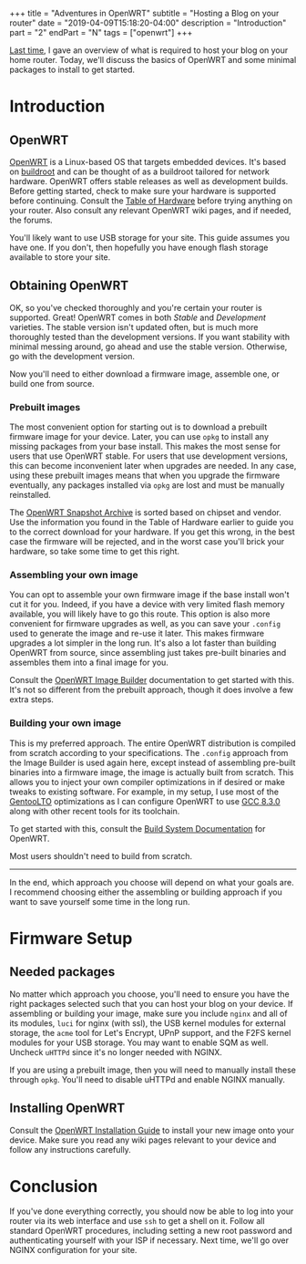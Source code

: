 +++
title = "Adventures in OpenWRT"
subtitle = "Hosting a Blog on your router"
date = "2019-04-09T15:18:20-04:00"
description = "Introduction"
part = "2"
endPart = "N"
tags = ["openwrt"]
+++

[Last time](/blog/openwrt-1/), I gave an overview of what is required to host your blog on your home router.
Today, we'll discuss the basics of OpenWRT and some minimal packages to install to get started.

# Introduction

## OpenWRT

[OpenWRT](https://openwrt.org/) is a Linux-based OS that targets embedded devices.
It's based on [buildroot](https://buildroot.org/) and can be thought of as a buildroot tailored for network hardware.
OpenWRT offers stable releases as well as development builds.  Before getting started, check to make sure your
hardware is supported before continuing.  Consult the [Table of Hardware](https://openwrt.org/toh/start) before trying
anything on your router.  Also consult any relevant OpenWRT wiki pages, and if needed, the forums.

You'll likely want to use USB storage for your site.  This guide assumes you have one.  If you don't, then hopefully you have
enough flash storage available to store your site.

## Obtaining OpenWRT

OK, so you've checked thoroughly and you're certain your router is supported.  Great!
OpenWRT comes in both *Stable* and *Development* varieties.  The stable version isn't updated often, but is much
more thoroughly tested than the development versions.  If you want stability with minimal messing around, go ahead
and use the stable version.  Otherwise, go with the development version.

Now you'll need to either download a firmware image, assemble one, or build one from source.

### Prebuilt images

The most convenient option for starting out is to download a prebuilt firmware image for your device.  Later, you can use `opkg`
to install any missing packages from your base install.  This makes the most sense for users that use OpenWRT stable.
For users that use development versions, this can become inconvenient later when upgrades are needed.
In any case, using these prebuilt images means that when you upgrade the firmware eventually, any packages installed via `opkg` are
lost and must be manually reinstalled.

The [OpenWRT Snapshot Archive](https://openwrt.org/downloads) is sorted based on chipset and vendor.  Use the
information you found in the Table of Hardware earlier to guide you to the correct download for your hardware.
If you get this wrong, in the best case the firmware will be rejected, and in the worst case you'll brick your hardware,
so take some time to get this right.

### Assembling your own image

You can opt to assemble your own firmware image if the base install won't cut it for you.  Indeed,
if you have a device with very limited flash memory available, you will likely have to go this route.
This option is also more convenient for firmware upgrades as well, as you can save your `.config` used to generate
the image and re-use it later.  This makes firmware upgrades a lot simpler in the long run.  It's also a lot faster
than building OpenWRT from source, since assembling just takes pre-built binaries and assembles them into a final image
for you.

Consult the [OpenWRT Image Builder](https://openwrt.org/docs/guide-user/additional-software/imagebuilder)
documentation to get started with this.  It's not so different from the prebuilt approach, though it does involve
a few extra steps.

### Building your own image

This is my preferred approach.  The entire OpenWRT distribution is compiled from scratch according to your
specifications.  The `.config` approach from the Image Builder is used again here, except instead of assembling
pre-built binaries into a firmware image, the image is actually built from scratch.  This allows you to inject your own
compiler optimizations in if desired or make tweaks to existing software.  For example, in my setup, I use most of the
[GentooLTO](https://github.com/InBetweenNames/gentooLTO) optimizations as I can configure OpenWRT to use [GCC 8.3.0](https://gcc.gnu.org/)
along with other recent tools for its toolchain.

To get started with this, consult the [Build System Documentation](https://openwrt.org/docs/guide-developer/build-system/start) for OpenWRT.

Most users shouldn't need to build from scratch.

---

In the end, which approach you choose will depend on what your goals are.  I recommend choosing either the assembling or
building approach if you want to save yourself some time in the long run.

# Firmware Setup

## Needed packages

No matter which approach you choose, you'll need to ensure you have the right packages selected such that you can host
your blog on your device.  If assembling or building your image, make sure you include `nginx` and all of its modules, `luci` for nginx (with ssl),
the USB kernel modules for external storage, the `acme` tool for Let's Encrypt, UPnP support,
and the F2FS kernel modules for your USB storage.  You may want to enable SQM as well.  Uncheck `uHTTPd` since it's no longer needed with NGINX.

If you are using a prebuilt image, then you will need to manually install these through `opkg`.  You'll need to disable uHTTPd and enable NGINX manually.

## Installing OpenWRT

Consult the [OpenWRT Installation Guide](https://openwrt.org/docs/guide-quick-start/factory_installation) to install
your new image onto your device.  Make sure you read any wiki pages relevant to your device and follow any instructions
carefully.

# Conclusion

If you've done everything correctly, you should now be able to log into your router via its web interface and use `ssh` to get a shell
on it.  Follow all standard OpenWRT procedures, including setting a new root password and authenticating yourself with your ISP if necessary.
Next time, we'll go over NGINX configuration for your site.
